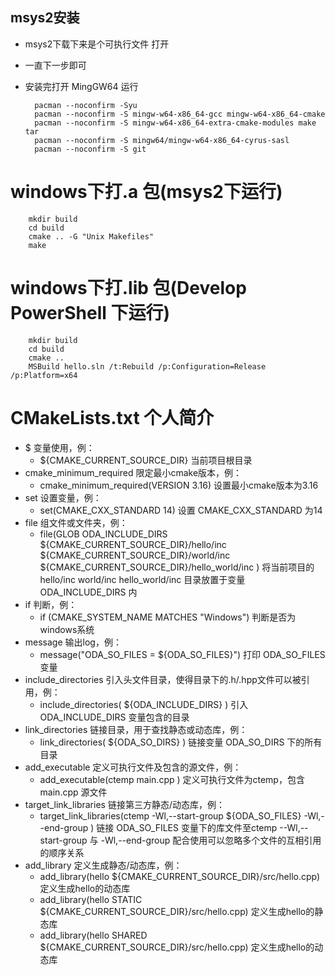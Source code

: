 ## msys2安装
* msys2下载下来是个可执行文件 打开
* 一直下一步即可
* 安装完打开 MingGW64 运行


        pacman --noconfirm -Syu
        pacman --noconfirm -S mingw-w64-x86_64-gcc mingw-w64-x86_64-cmake
        pacman --noconfirm -S mingw-w64-x86_64-extra-cmake-modules make tar
        pacman --noconfirm -S mingw64/mingw-w64-x86_64-cyrus-sasl
        pacman --noconfirm -S git
        
# windows下打.a 包(msys2下运行)


        mkdir build
        cd build
        cmake .. -G "Unix Makefiles"
        make

# windows下打.lib 包(Develop PowerShell 下运行)


        mkdir build
        cd build
        cmake ..
        MSBuild hello.sln /t:Rebuild /p:Configuration=Release /p:Platform=x64

# CMakeLists.txt 个人简介
* $ 变量使用，例：
    * ${CMAKE_CURRENT_SOURCE_DIR} 当前项目根目录
* cmake_minimum_required 限定最小cmake版本，例：
    * cmake_minimum_required(VERSION 3.16) 设置最小cmake版本为3.16
* set 设置变量，例：
    * set(CMAKE_CXX_STANDARD 14) 设置 CMAKE_CXX_STANDARD 为14
* file 组文件或文件夹，例：
    * file(GLOB ODA_INCLUDE_DIRS
              ${CMAKE_CURRENT_SOURCE_DIR}/hello/inc
              ${CMAKE_CURRENT_SOURCE_DIR}/world/inc
              ${CMAKE_CURRENT_SOURCE_DIR}/hello_world/inc
              ) 将当前项目的 hello/inc world/inc hello_world/inc 目录放置于变量 ODA_INCLUDE_DIRS 内 
* if 判断，例：
    * if (CMAKE_SYSTEM_NAME MATCHES "Windows") 判断是否为windows系统
* message 输出log，例：
    * message("ODA_SO_FILES = ${ODA_SO_FILES}") 打印 ODA_SO_FILES 变量 
* include_directories 引入头文件目录，使得目录下的.h/.hpp文件可以被引用，例：
    * include_directories(
              ${ODA_INCLUDE_DIRS}
      ) 引入 ODA_INCLUDE_DIRS 变量包含的目录
* link_directories 链接目录，用于查找静态或动态库，例：
    * link_directories(
              ${ODA_SO_DIRS}
      ) 链接变量 ODA_SO_DIRS 下的所有目录
* add_executable 定义可执行文件及包含的源文件，例：
    * add_executable(ctemp
              main.cpp
              ) 定义可执行文件为ctemp，包含main.cpp 源文件
* target_link_libraries 链接第三方静态/动态库，例：
    * target_link_libraries(ctemp
              -Wl,--start-group
              ${ODA_SO_FILES}
              -Wl,--end-group
              ) 链接 ODA_SO_FILES 变量下的库文件至ctemp
              --Wl,--start-group 与 -Wl,--end-group 配合使用可以忽略多个文件的互相引用的顺序关系
* add_library 定义生成静态/动态库，例：
    * add_library(hello ${CMAKE_CURRENT_SOURCE_DIR}/src/hello.cpp) 定义生成hello的动态库
    * add_library(hello STATIC ${CMAKE_CURRENT_SOURCE_DIR}/src/hello.cpp) 定义生成hello的静态库
    * add_library(hello SHARED ${CMAKE_CURRENT_SOURCE_DIR}/src/hello.cpp) 定义生成hello的动态库
